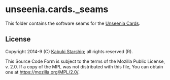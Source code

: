 # unseenia.cards._seams

This folder contains the software seams for the [Unseenia Cards](../readme.md).

## License

Copyright 2014-9 (C) [Kabuki Starship](https://kabukistarship.com); all rights reserved (R).

This Source Code Form is subject to the terms of the Mozilla Public License, v. 2.0. If a copy of the MPL was not distributed with this file, You can obtain one at <https://mozilla.org/MPL/2.0/>.
